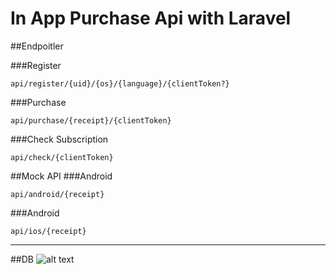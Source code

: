 # In App Purchase Api with Laravel

##Endpoitler

###Register
``` 
api/register/{uid}/{os}/{language}/{clientToken?}
```

###Purchase
``` 
api/purchase/{receipt}/{clientToken}
```
###Check Subscription
``` 
api/check/{clientToken}
```
##Mock API
###Android
``` 
api/android/{receipt}
```
###Android
```
api/ios/{receipt}
```

----
##DB
![alt text](https://github.com/[username]/[reponame]/blob/[branch]/image.jpg?raw=true)
